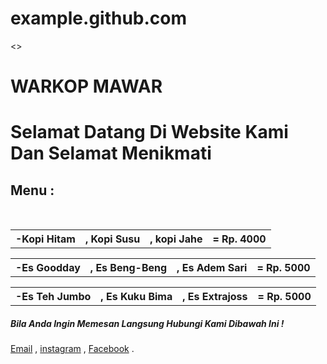 # example.github.com
<><html>
    <head>
        <meta charset="UTF-8"/>
        <meta name="viewport" content="width=device-width, initial scale=1.0"/>
        <meta http-equiv="X-UA-Compatible" content="ie=edge"/>
        <title>Warkop Mawar</title>
    </head>
        <body>
        <h1>WARKOP MAWAR<h1>
        <p>Selamat Datang Di Website Kami Dan Selamat Menikmati<p>
        <h2>Menu :</h2>
         <tr>&nbsp;</tr>
        <table>
            <tr>
            <th>-Kopi Hitam</th>
            <th>, Kopi Susu</th>
            <th>, kopi Jahe</th>
            <th>    = Rp. 4000 </th>
        <table>
            <tr></tr>
            <th>-Es Goodday</th>
            <th>, Es Beng-Beng</th>
            <th>, Es Adem Sari</th>
            <th>    = Rp. 5000 </th></th>
            </tr></tr>
        </table>
        <table>
            <tr></tr>
            <th>-Es Teh Jumbo</th>
            <th>, Es Kuku Bima</th>
            <th>, Es Extrajoss</th>
            <th>    = Rp. 5000 </th></th>
            </tr>
        </table>
        <table>
            <h5>Bila Anda Ingin Memesan Langsung Hubungi Kami Dibawah Ini !</h5>
            <a href="mailto:suudjuraisy27@gmail.com">Email</a>
            , <a href="https://instagram.com/WarkopMawar">instagram</a>
            , <a href="https://facebook.com/WarkopMawar">Facebook</a>
            .
        </table>
    </body>
</html>
